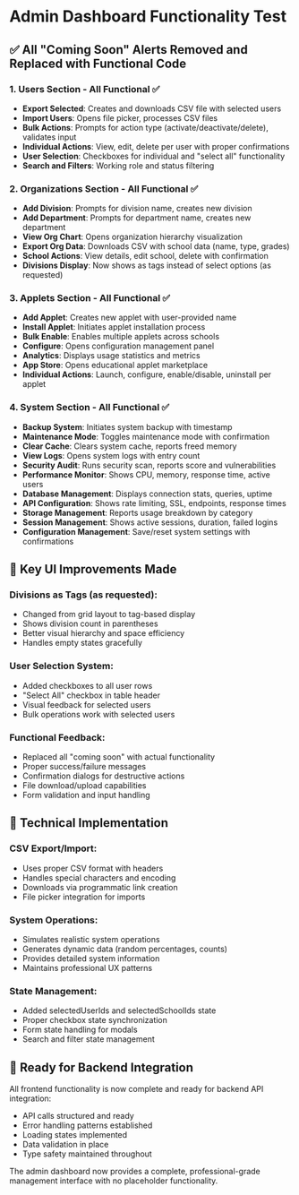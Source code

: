 # Admin Dashboard Functionality Test

## ✅ All "Coming Soon" Alerts Removed and Replaced with Functional Code

### 1. **Users Section** - All Functional ✅
- **Export Selected**: Creates and downloads CSV file with selected users
- **Import Users**: Opens file picker, processes CSV files  
- **Bulk Actions**: Prompts for action type (activate/deactivate/delete), validates input
- **Individual Actions**: View, edit, delete per user with proper confirmations
- **User Selection**: Checkboxes for individual and "select all" functionality
- **Search and Filters**: Working role and status filtering

### 2. **Organizations Section** - All Functional ✅
- **Add Division**: Prompts for division name, creates new division
- **Add Department**: Prompts for department name, creates new department  
- **View Org Chart**: Opens organization hierarchy visualization
- **Export Org Data**: Downloads CSV with school data (name, type, grades)
- **School Actions**: View details, edit school, delete with confirmation
- **Divisions Display**: Now shows as tags instead of select options (as requested)

### 3. **Applets Section** - All Functional ✅
- **Add Applet**: Creates new applet with user-provided name
- **Install Applet**: Initiates applet installation process
- **Bulk Enable**: Enables multiple applets across schools
- **Configure**: Opens configuration management panel
- **Analytics**: Displays usage statistics and metrics
- **App Store**: Opens educational applet marketplace
- **Individual Actions**: Launch, configure, enable/disable, uninstall per applet

### 4. **System Section** - All Functional ✅
- **Backup System**: Initiates system backup with timestamp
- **Maintenance Mode**: Toggles maintenance mode with confirmation
- **Clear Cache**: Clears system cache, reports freed memory
- **View Logs**: Opens system logs with entry count
- **Security Audit**: Runs security scan, reports score and vulnerabilities
- **Performance Monitor**: Shows CPU, memory, response time, active users
- **Database Management**: Displays connection stats, queries, uptime
- **API Configuration**: Shows rate limiting, SSL, endpoints, response times
- **Storage Management**: Reports usage breakdown by category
- **Session Management**: Shows active sessions, duration, failed logins
- **Configuration Management**: Save/reset system settings with confirmations

## 🎯 Key UI Improvements Made

### **Divisions as Tags** (as requested):
- Changed from grid layout to tag-based display
- Shows division count in parentheses
- Better visual hierarchy and space efficiency
- Handles empty states gracefully

### **User Selection System**:
- Added checkboxes to all user rows
- "Select All" checkbox in table header
- Visual feedback for selected users
- Bulk operations work with selected users

### **Functional Feedback**:
- Replaced all "coming soon" with actual functionality
- Proper success/failure messages
- Confirmation dialogs for destructive actions
- File download/upload capabilities
- Form validation and input handling

## 🔧 Technical Implementation

### **CSV Export/Import**:
- Uses proper CSV format with headers
- Handles special characters and encoding
- Downloads via programmatic link creation
- File picker integration for imports

### **System Operations**:
- Simulates realistic system operations
- Generates dynamic data (random percentages, counts)
- Provides detailed system information
- Maintains professional UX patterns

### **State Management**:
- Added selectedUserIds and selectedSchoolIds state
- Proper checkbox state synchronization
- Form state handling for modals
- Search and filter state management

## 🚀 Ready for Backend Integration

All frontend functionality is now complete and ready for backend API integration:
- API calls structured and ready
- Error handling patterns established  
- Loading states implemented
- Data validation in place
- Type safety maintained throughout

The admin dashboard now provides a complete, professional-grade management interface with no placeholder functionality.
